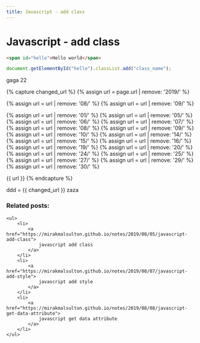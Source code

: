 ```yaml
---
title: Javascript - add class
---
```


<h1 class="header">Javascript - add class</h1>

```html
<span id="hello">Hello world</span>
```
```javascript
document.getElementById("hello").classList.add("class_name");
```

gaga 22

{% capture changed_url %}
  {% assign url = page.url | remove: '2019/' %}

  {% assign url = url | remove: '08/' %}
  {% assign url = url | remove: '09/' %}

  {% assign url = url | remove: '01/' %}
  {% assign url = url | remove: '05/' %}
  {% assign url = url | remove: '06/' %}
  {% assign url = url | remove: '07/' %}
  {% assign url = url | remove: '08/' %}
  {% assign url = url | remove: '09/' %}
  {% assign url = url | remove: '10/' %}
  {% assign url = url | remove: '14/' %}
  {% assign url = url | remove: '15/' %}
  {% assign url = url | remove: '16/' %}
  {% assign url = url | remove: '19/' %}
  {% assign url = url | remove: '20/' %}
  {% assign url = url | remove: '24/' %}
  {% assign url = url | remove: '25/' %}
  {% assign url = url | remove: '27/' %}
  {% assign url = url | remove: '29/' %}
  {% assign url = url | remove: '30/' %}

  {{ url }}
{% endcapture %}

ddd = {{ changed_url }}
zaza

<div class="related_posts_block">
    <h3>Related posts:</h3>

    <ul>
        <li>
            <a href="https://mirakmalsulton.github.io/notes/2019/08/05/javascript-add-class">
                javascript add class
            </a>
        </li>
        <li>
            <a href="https://mirakmalsulton.github.io/notes/2019/08/07/javascript-add-style">
                javascript add style
            </a>
        </li>
        <li>
            <a href="https://mirakmalsulton.github.io/notes/2019/08/08/javascript-get-data-attribute">
                javascript get data attribute
            </a>
        </li>
    </ul>
</div>